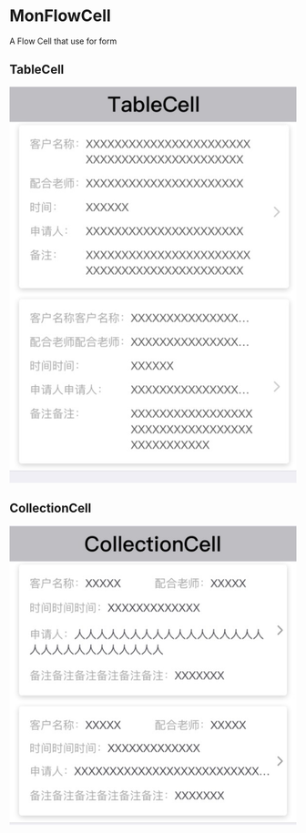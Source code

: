 # MonFlowCell
A Flow Cell that use for form
## TableCell
![](https://github.com/pingzimon/MonFlowCell/raw/master/CellTest/Pic/SampleTablecell.png) 
## CollectionCell
![](https://github.com/pingzimon/MonFlowCell/raw/master/CellTest/Pic/SampleCollectCell.png) 
